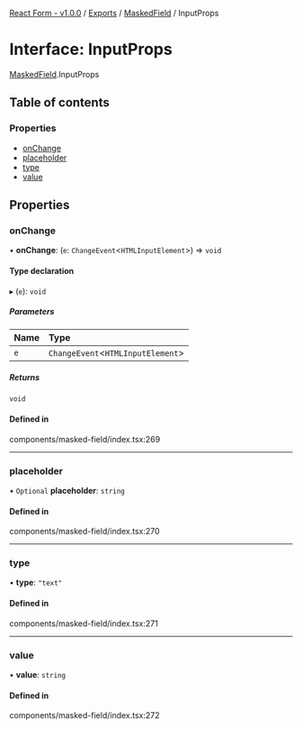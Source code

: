 [React Form - v1.0.0](../README.md) / [Exports](../modules.md) / [MaskedField](../modules/MaskedField.md) / InputProps

# Interface: InputProps

[MaskedField](../modules/MaskedField.md).InputProps

## Table of contents

### Properties

- [onChange](MaskedField.InputProps.md#onchange)
- [placeholder](MaskedField.InputProps.md#placeholder)
- [type](MaskedField.InputProps.md#type)
- [value](MaskedField.InputProps.md#value)

## Properties

### onChange

• **onChange**: (`e`: `ChangeEvent`<`HTMLInputElement`\>) => `void`

#### Type declaration

▸ (`e`): `void`

##### Parameters

| Name | Type |
| :------ | :------ |
| `e` | `ChangeEvent`<`HTMLInputElement`\> |

##### Returns

`void`

#### Defined in

components/masked-field/index.tsx:269

___

### placeholder

• `Optional` **placeholder**: `string`

#### Defined in

components/masked-field/index.tsx:270

___

### type

• **type**: ``"text"``

#### Defined in

components/masked-field/index.tsx:271

___

### value

• **value**: `string`

#### Defined in

components/masked-field/index.tsx:272
